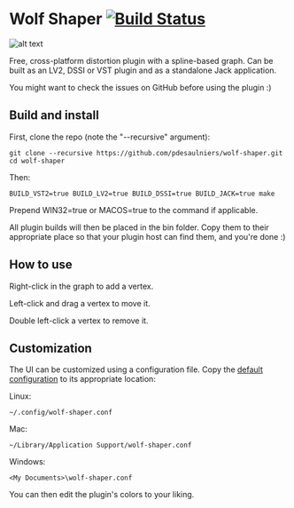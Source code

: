 # Wolf Shaper [![Build Status](https://travis-ci.org/pdesaulniers/wolf-shaper.svg?branch=master)](https://travis-ci.org/pdesaulniers/wolf-shaper)

![alt text](https://raw.githubusercontent.com/pdesaulniers/spoonie-waveshaper/master/plugins/WaveShaper/Screenshot.png)

Free, cross-platform distortion plugin with a spline-based graph. Can be built as an LV2, DSSI or VST plugin and as a standalone Jack application.

You might want to check the issues on GitHub before using the plugin :)

## Build and install

First, clone the repo (note the "--recursive" argument):

```
git clone --recursive https://github.com/pdesaulniers/wolf-shaper.git
cd wolf-shaper
```

Then:

```
BUILD_VST2=true BUILD_LV2=true BUILD_DSSI=true BUILD_JACK=true make
```

Prepend WIN32=true or MACOS=true to the command if applicable.

All plugin builds will then be placed in the bin folder. Copy them to their appropriate place so that your plugin host can find them, and you're done :)

## How to use

Right-click in the graph to add a vertex. 

Left-click and drag a vertex to move it.

Double left-click a vertex to remove it.

## Customization

The UI can be customized using a configuration file.
Copy the [default configuration](https://github.com/pdesaulniers/spoonie-waveshaper/blob/master/plugins/WaveShaper/Config/Themes/default.conf) to its appropriate location:

Linux:
```
~/.config/wolf-shaper.conf
```
Mac:
```
~/Library/Application Support/wolf-shaper.conf
```
Windows:
```
<My Documents>\wolf-shaper.conf
```

You can then edit the plugin's colors to your liking.
